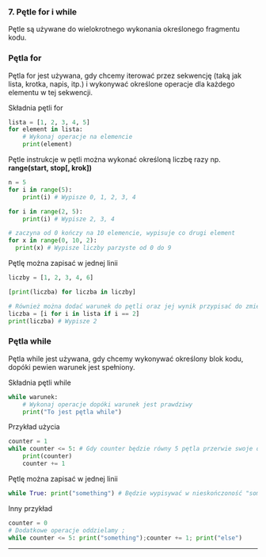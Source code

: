 ### 7. Pętle for i while
Pętle są używane do wielokrotnego wykonania określonego fragmentu kodu. 

### Pętla for
Pętla for jest używana, gdy chcemy iterować przez sekwencję (taką jak lista, krotka, napis, itp.) i wykonywać określone operacje dla każdego elementu w tej sekwencji.

Składnia pętli for
```python
lista = [1, 2, 3, 4, 5]
for element in lista:
    # Wykonaj operacje na elemencie
    print(element)
```

Pętle instrukcje w pętli można wykonać określoną liczbę razy np. <br>
<b>range(start, stop[, krok])</b>
```python
n = 5
for i in range(5):
    print(i) # Wypisze 0, 1, 2, 3, 4
```

```python
for i in range(2, 5):
    print(i) # Wypisze 2, 3, 4
```

```python
# zaczyna od 0 kończy na 10 elemencie, wypisuje co drugi element
for x in range(0, 10, 2):
  print(x) # Wypisze liczby parzyste od 0 do 9
```

Pętlę można zapisać w jednej linii
```python
liczby = [1, 2, 3, 4, 6]

[print(liczba) for liczba in liczby]

# Również można dodać warunek do pętli oraz jej wynik przypisać do zmiennej
liczba = [i for i in lista if i == 2]
print(liczba) # Wypisze 2
```

### Pętla while
Pętla while jest używana, gdy chcemy wykonywać określony blok kodu, dopóki pewien warunek jest spełniony. 

Składnia pętli while
```python
while warunek:
    # Wykonaj operacje dopóki warunek jest prawdziwy
    print("To jest pętla while")
```

Przykład użycia
```python
counter = 1
while counter <= 5: # Gdy counter będzie równy 5 pętla przerwie swoje działanie
    print(counter)
    counter += 1
```

Pętlę można zapisać w jednej linii

```python
while True: print("something") # Będzie wypisywać w nieskończoność "something"
```
Inny przykład
```python
counter = 0
# Dodatkowe operacje oddzielamy ;
while counter <= 5: print("something");counter += 1; print("else") 
```

<hr>